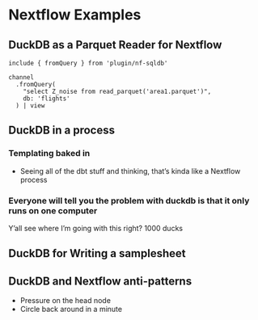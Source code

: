# Nextflow Examples


## DuckDB as a Parquet Reader for Nextflow

```nextflow{all|5}
include { fromQuery } from 'plugin/nf-sqldb'

channel
  .fromQuery(
    "select Z_noise from read_parquet('area1.parquet')", 
    db: 'flights'
  ) | view
```
<!-- FIXME -->
<Asciinema src="/casts/parquet_reader.cast" :playerProps="{speed: 2, rows: 15}" />

## DuckDB in a process


### Templating baked in

-   Seeing all of the dbt stuff and thinking, that&rsquo;s kinda like a Nextflow process


### Everyone will tell you the problem with duckdb is that it only runs on one computer

Y&rsquo;all see where I&rsquo;m going with this right?
1000 ducks


## DuckDB for Writing a samplesheet


## DuckDB and Nextflow anti-patterns

-   Pressure on the head node
-   Circle back around in a minute



